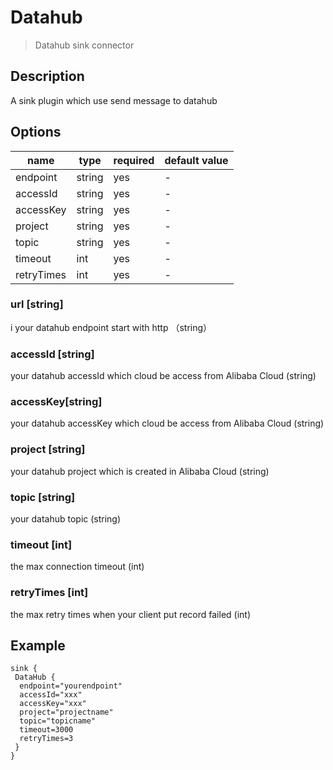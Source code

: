 # Datahub

> Datahub sink connector

## Description

A sink plugin which use send message to datahub

## Options

| name       | type   | required | default value |
|------------|--------|----------|---------------|
| endpoint   | string | yes      | -             |
| accessId   | string | yes      | -             |
| accessKey  | string | yes      | -             |
| project    | string | yes      | -             |
| topic      | string | yes      | -             |
| timeout    | int    | yes      | -             |
| retryTimes | int    | yes      | -             |

### url [string]
i
your datahub endpoint start with http （string）

### accessId [string]

your datahub accessId which cloud be access from Alibaba Cloud  (string)

### accessKey[string]

your datahub accessKey which cloud be access from Alibaba Cloud  (string)

### project [string]

your datahub project which is created in Alibaba Cloud  (string)

### topic [string]

your datahub topic  (string)

### timeout [int]

the max connection timeout (int)

### retryTimes [int]

the max retry times when your client put record failed  (int)

## Example

```hocon
sink {
 DataHub {
  endpoint="yourendpoint"
  accessId="xxx"
  accessKey="xxx"
  project="projectname"
  topic="topicname"
  timeout=3000
  retryTimes=3
 }
}
```
